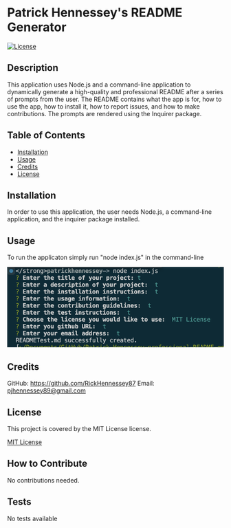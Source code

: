 # Patrick Hennessey's README Generator

[![License](https://img.shields.io/badge/License-MIT-yellow.svg)](https://opensource.org/licenses/MIT)

## Description
        
This application uses Node.js and a command-line application to dynamically generate a high-quality and professional README after a series of prompts from the user. The README contains what the app is for, how to use the app, how to install it, how to report issues, and how to make contributions. The prompts are rendered using the Inquirer package.
        
## Table of Contents
        
- [Installation](#installation)
- [Usage](#usage)
- [Credits](#credits)
- [License](#license)
        
## Installation
        
In order to use this application, the user needs Node.js, a command-line application, and the inquirer package installed. 
        
## Usage
        
To run the applicaton simply run "node index.js" in the command-line

![screenshot](images/READMEScreenshot.png)
        
## Credits
        
GitHub: https://github.com/RickHennessey87
Email: pjhennessey89@gmail.com

## License
    
This project is covered by the MIT License license.

[MIT License](https://opensource.org/licenses/MIT)
        
## How to Contribute 

No contributions needed.
        
## Tests
        
No tests available 